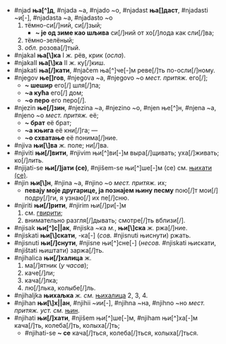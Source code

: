 * #njad **ња[^]д**, #njada ~а, #njado ~о, #njadast **ња[\]даст**, #njadasti ~и[-], #njadasta ~а, #njadasto ~о
  1. тёмно-си[/]ний, си[/]зый; 
     * **~ је од зиме као шљива** си[/]ний от хо[/]лода как сли[/]ва; 
  2. тёмно-зелёный;
  3. *обл.* розова[/]тый. 
* #njakaI **ња[\\]ка** I *ж.* рёв, крик (*осла*).
* #njakaII **ња[\\]ка** II *ж.* ку[/]киш.
* #njakati **ња[/]кати**, #njačem ња[^]че[-]м реве[/]ть по-осли[/]ному. 
* #njegov **ње[\]гов**, #njegova ~а, #njegovo ~о *мест.* *притяж.* его[/]; 
  * **~ шешир** его[/] шля[/]па; 
  * **~а кућа** его[/] дом;
  * **~о перо** его перо[/]. 
* #njezin **ње[/]зин**, #njezina ~а, #njezino ~о, #njen ње[^]н, #njena ~а, #njeno ~о *мест.* *притяж.* её;
  * **~ брат** её брат; 
  * **~а књига** её кни[/]га; —
  * **~о схватање** её понима[/]ние. 
* #njiva **њи[\\]ва** *ж.* поле; ни[/]ва. 
* #njiviti **њи[/]вити**, #njivim њи[^]ви[-]м выра[/]щивать; уха[/]живать; ко[/]лить. 
* #njijati-se **њи[/]јати (се)**, #njišem-se њи[^]ше[-]м (се) см. [њихати (се)](/nj/#njihati-se). 
* #njin **њи[\\]н**, #njina ~а, #njino ~о *мест.* *притяж.* их; 
  * **певају моје другарице, ја познајем њину песму** пою[/]т мои[/] подру[/]ги, я узнаю[/] их пе[/]сню. 
* #njiriti **њи[/]рити**, #njirim њи[/]ри[-]м 
  1. см. [гвирити](/g/#gviriti);
  2. внимательно разгля[/]дывать; смотре[/]ть вблизи[/].
* #njisak **њи[^]с||ак**, #njiska ~ка *м.*, **њи[\\]ска** *ж.* ржа[/]ние.
* #njiskati **њи[\\]скати**, -ка[-] (*сов.* #njisnuti њиснути) ржать. 
* #njisnuti **њи[/]снути**, #njisne њи[^]сне[-] (*несов.* #njiskati њискати, #njištati њиштати) заржа[/]ть. 
* #njihalica **њи[/]халица** ж. 
  1. ма[/]ятник (*у часов*); 
  2. каче[/]ли;
  3. кача[/]лка;
  4. лю[/]лька, колыбе[/]ль. 
* #njihaljka **њихаљка** *ж.* *см.* [њихалица](/nj/#njihalica) 2, 3, 4. 
* #njihan **њи[\\]х||ан**,  #njihii ~ии[-], #njihna ~на, #njihno ~но *мест.* *притяж.* *уст.* *см.* [њин](/nj/#njin).
* #njihati **њи[/]хати**, #njišem њи[^]ше[-]м, #njiham њи[^]ха[-]м кача[/]ть, колеба[/]ть, колыха[/]ть;
  * #njihati-se **~ се** кача[/]ться, колеба[/]ться, колыха[/]ться.
